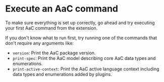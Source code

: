 # Execute an AaC command

To make sure everything is set up correctly, go ahead and try executing your
first AaC command from the extension.

If you don't know what to run first, try running one of the commands that don't
require any arguments like:

- `version`: Print the AaC package version.
- `print-spec`: Print the AaC model describing core AaC data types and
  enumerations.
- `print-active-context`: Print the AaC active language context including data
  types and enumerations added by plugins.
